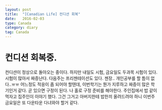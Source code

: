 ```yaml
---
layout: post
title:  "[Canadian Life] 컨디션 회복"
date:   2016-02-03
type: Canada
category: diary
tag: Canada
---
```


# 컨디션 회복중.

컨디션이 정상으로 돌아오는 중이다. 하지만 내일도 시험, 금요일도 두과목 시험이 있다. 시험이 많아서 짜증난다. 다음주는 프리젠테이션도 있다. 젠장.. 개인공부를 할 틈이 없다..ㅠㅠ 어느정도 적응이 좀 되어야 할텐데, 이번학기는 뭔가 지루하고 짜증이 많은 학기인거 같다. 곧 있으면 구정이 된다. 나 홀로 구정 준비를 해야한다. 주인집에서 밥 같이 먹자고 집주인이 이야기 했다. 그건 그거고 아버지한테 밥한끼 올려드려야 하니 이번주 금요일은 또 다운타운 다녀와야 할거 같다.